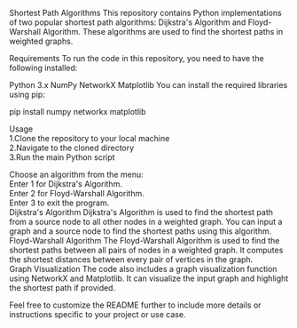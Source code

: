 Shortest Path Algorithms
This repository contains Python implementations of two popular shortest path algorithms: Dijkstra's Algorithm and Floyd-Warshall Algorithm. These algorithms are used to find the shortest paths in weighted graphs.

Requirements
To run the code in this repository, you need to have the following installed:

Python 3.x
NumPy
NetworkX
Matplotlib
You can install the required libraries using pip:

  pip install numpy networkx matplotlib

Usage<br>
1.Clone the repository to your local machine<br>
2.Navigate to the cloned directory<br>
3.Run the main Python script<br>


Choose an algorithm from the menu:<br>
Enter 1 for Dijkstra's Algorithm.<br>
Enter 2 for Floyd-Warshall Algorithm.<br>
Enter 3 to exit the program.<be>
<br>
Dijkstra's Algorithm
Dijkstra's Algorithm is used to find the shortest path from a source node to all other nodes in a weighted graph. You can input a graph and a source node to find the shortest paths using this algorithm.
<br>
Floyd-Warshall Algorithm
The Floyd-Warshall Algorithm is used to find the shortest paths between all pairs of nodes in a weighted graph. It computes the shortest distances between every pair of vertices in the graph.
<br>
Graph Visualization
The code also includes a graph visualization function using NetworkX and Matplotlib. It can visualize the input graph and highlight the shortest path if provided.

Feel free to customize the README further to include more details or instructions specific to your project or use case.






